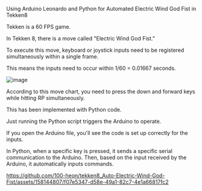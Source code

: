 
 Using Arduino Leonardo and Python for Automated Electric Wind God Fist in Tekken8

Tekken is a 60 FPS game.

In Tekken 8, there is a move called "Electric Wind God Fist."

To execute this move, keyboard or joystick inputs need to be registered simultaneously within a single frame.

This means the inputs need to occur within 1/60 = 0.01667 seconds.

![image](https://github.com/100-heon/tekken8_Auto-Electric-Wind-God-Fist/assets/158144807/1096d08b-20b9-4dd4-8d09-acee74fa19be)

According to this move chart, you need to press the down and forward keys while hitting RP simultaneously.

This has been implemented with Python code.

Just running the Python script triggers the Arduino to operate.

If you open the Arduino file, you'll see the code is set up correctly for the inputs.




In Python, when a specific key is pressed, it sends a specific serial communication to the Arduino. Then, based on the input received by the Arduino, it automatically inputs commands.




https://github.com/100-heon/tekken8_Auto-Electric-Wind-God-Fist/assets/158144807/f07e5347-d58e-49a1-82c7-4e1a66817fc2




